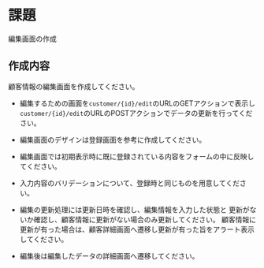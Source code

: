 # 課題

編集画面の作成

## 作成内容

顧客情報の編集画面を作成してください。

* 編集するための画面を`customer/{id}/edit`のURLのGETアクションで表示し
  `customer/{id}/edit`のURLのPOSTアクションでデータの更新を行ってください。

* 編集画面のデザインは登録画面を参考に作成してください。

* 編集画面では初期表示時に既に登録されている内容をフォームの中に反映してください。

* 入力内容のバリデーションについて、登録時と同じものを用意してください。

* 編集の更新処理には更新日時を確認し、編集情報を入力した状態と
  更新がないか確認し、顧客情報に更新がない場合のみ更新してください。
  顧客情報に更新が有った場合は、顧客詳細画面へ遷移し更新が有った旨をアラート表示してください。

* 編集後は編集したデータの詳細画面へ遷移してください。
